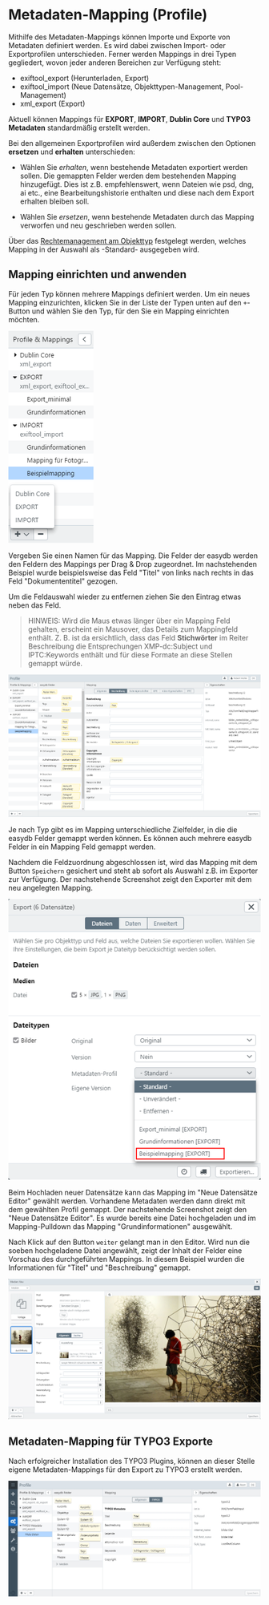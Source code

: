 # Metadaten-Mapping (Profile)

Mithilfe des Metadaten-Mappings können Importe und Exporte von Metadaten definiert werden. Es wird dabei zwischen Import- oder Exportprofilen unterschieden. Ferner werden Mappings in drei Typen gegliedert, wovon jeder anderen Bereichen zur Verfügung steht:

- exiftool_export (Herunterladen, Export)
- exiftool_import (Neue Datensätze, Objekttypen-Management, Pool-Management)
- xml_export (Export)

Aktuell können Mappings für **EXPORT**, **IMPORT**, **Dublin Core** und **TYPO3 Metadaten** standardmäßig erstellt werden. 

Bei den allgemeinen Exportprofilen wird außerdem zwischen den Optionen **ersetzen** und **erhalten** unterschieden:

* Wählen Sie *erhalten*, wenn bestehende Metadaten exportiert werden sollen. Die gemappten Felder werden dem bestehenden Mapping hinzugefügt. Dies ist z.B. empfehlenswert, wenn Dateien wie psd, dng, ai etc., eine Bearbeitungshistorie enthalten und diese nach dem Export erhalten bleiben soll. 

* Wählen Sie *ersetzen*, wenn bestehende Metadaten durch das Mapping verworfen und neu geschrieben werden sollen.

Über das [Rechtemanagement am Objekttyp](../../webfrontend/rightsmanagement/objecttypes/objecttypes.html) festgelegt werden, welches Mapping in der Auswahl als -Standard- ausgegeben wird.

## Mapping einrichten und anwenden

Für jeden Typ können mehrere Mappings definiert werden. Um ein neues Mapping einzurichten, klicken Sie in der Liste der Typen unten auf den <code class="button">+</code>-Button und wählen Sie den Typ, für den Sie ein Mapping einrichten möchten.

![Neues Mapping](profiles_neu.png)

Vergeben Sie einen Namen für das Mapping. Die Felder der easydb werden den Feldern des Mappings per Drag & Drop zugeordnet. Im nachstehenden Beispiel wurde beispielsweise das Feld "Titel" von links nach rechts in das Feld "Dokumententitel" gezogen. 

Um die Feldauswahl wieder zu entfernen ziehen Sie den Eintrag etwas neben das Feld.

> HINWEIS: Wird die Maus etwas länger über ein Mapping Feld gehalten, erscheint ein Mausover, das Details zum Mappingfeld enthält. Z. B. ist da ersichtlich, dass das Feld **Stichwörter** im Reiter Beschreibung die Entsprechungen XMP-dc:Subject und IPTC:Keywords enthält und für diese Formate an diese Stellen gemappt würde.

![Neues Mapping einrichten](profiles_interface.png)

Je nach Typ gibt es im Mapping unterschiedliche Zielfelder, in die die easydb Felder gemappt werden können. Es können auch mehrere easydb Felder in ein Mapping Feld gemappt werden.

Nachdem die Feldzuordnung abgeschlossen ist, wird das Mapping mit dem Button <code class="button">Speichern</code> gesichert und steht ab sofort als Auswahl z.B. im Exporter zur Verfügung. Der nachstehende Screenshot zeigt den Exporter mit dem neu angelegten Mapping.

![Exporter und Mapping-Auswahl](profiles_exporter.png)

Beim Hochladen neuer Datensätze kann das Mapping im "Neue Datensätze Editor" gewählt werden. Vorhandene Metadaten werden dann direkt mit dem gewählten Profil gemappt. Der nachstehende Screenshot zeigt den "Neue Datensätze Editor". Es wurde bereits eine Datei hochgeladen und im Mapping-Pulldown das Mapping "Grundinformationen" ausgewählt.

Nach Klick auf den Button <code class="button">weiter</code> gelangt man in den Editor. Wird nun die soeben hochgeladene Datei angewählt, zeigt der Inhalt der Felder eine Vorschau des durchgeführten Mappings. In diesem Beispiel wurden die Informationen für "Titel" und "Beschreibung" gemappt.

![Vorausgefüllte Felder](profiles_uploader.png)

## Metadaten-Mapping für TYPO3 Exporte

Nach erfolgreicher Installation des TYPO3 Plugins, können an dieser Stelle eigene Metadaten-Mappings für den Export zu TYPO3 erstellt werden.

![Beispielmapping für TYPO3](mapping_cms.jpg)